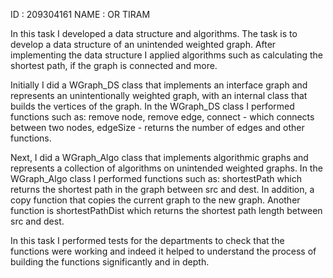 ID : 209304161
NAME : OR TIRAM

In this task I developed a data structure and algorithms.
The task is to develop a data structure of an unintended weighted graph.
After implementing the data structure I applied algorithms such as calculating the shortest path, if the graph is connected and more.

Initially I did a WGraph_DS class that implements an interface graph and represents an unintentionally weighted graph, with an internal class that builds the vertices of the graph.
In the WGraph_DS class I performed functions such as: remove node, remove edge, connect - which connects between two nodes, edgeSize - returns the number of edges and other functions.

Next, I did a WGraph_Algo class that implements algorithmic graphs and represents a collection of algorithms on unintended weighted graphs.
In the WGraph_Algo class I performed functions such as: shortestPath which returns the shortest path in the graph between src and dest.
In addition, a copy function that copies the current graph to the new graph.
 Another function is shortestPathDist which returns the shortest path length between src and dest.

In this task I performed tests for the departments to check that the functions were working and indeed it helped to understand the process of building the functions significantly and in depth.

